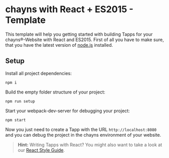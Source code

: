chayns with React + ES2015 - Template
===================
This template will help you getting started with building Tapps for your chayns®-Website with React and ES2015. First of all you have to make sure, that you have the latest version of [node.js][1] installed.

Setup
-------------
Install all project dependencies:
```
npm i
```
Build the empty folder structure of your project:
```
npm run setup
```
Start your webpack-dev-server for debugging your project:
```
npm start
```
Now you just need to create a Tapp with the URL `http://localhost:8080` and you can debug the project in the chayns environment of your website.




> **Hint:** Writing Tapps with React? You might also want to take a look at our [React Style Guide][2].

 [1]: https://nodejs.org/en/
 [2]: https://github.com/TobitSoftware/chayns-guides/blob/master/TobitReactJsxStyleGuide.md